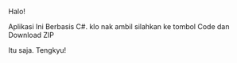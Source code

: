 Halo!

Aplikasi Ini Berbasis C#. klo nak ambil silahkan ke tombol Code dan Download ZIP

Itu saja. Tengkyu!
